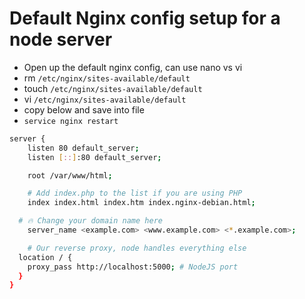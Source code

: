 # Default Nginx config setup for a node server

- Open up the default nginx config, can use nano vs vi
- rm `/etc/nginx/sites-available/default`
- touch `/etc/nginx/sites-available/default`
- vi `/etc/nginx/sites-available/default`
- copy below and save into <default> file
- `service nginx restart`


```sh
server {
	listen 80 default_server;
	listen [::]:80 default_server;

	root /var/www/html;

	# Add index.php to the list if you are using PHP
	index index.html index.htm index.nginx-debian.html;

  # 🔥 Change your domain name here
	server_name <example.com> <www.example.com> <*.example.com>;

	# Our reverse proxy, node handles everything else
  location / {
    proxy_pass http://localhost:5000; # NodeJS port
  }
}
```
